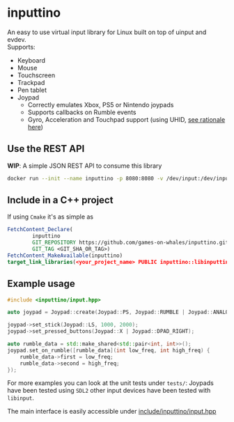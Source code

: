 # inputtino

An easy to use virtual input library for Linux built on top of uinput and evdev.  
Supports:

- Keyboard
- Mouse
- Touchscreen
- Trackpad
- Pen tablet
- Joypad
    - Correctly emulates Xbox, PS5 or Nintendo joypads
    - Supports callbacks on Rumble events
    - Gyro, Acceleration and Touchpad support (using UHID, [see rationale here](src/uhid/README.adoc))

## Use the REST API

**WIP**: A simple JSON REST API to consume this library

```bash
docker run --init --name inputtino -p 8080:8080 -v /dev/input:/dev/input:rw --device /dev/uinput ghcr.io/games-on-whales/inputtino:stable
```

## Include in a C++ project

If using `Cmake` it's as simple as

```cmake
FetchContent_Declare(
        inputtino
        GIT_REPOSITORY https://github.com/games-on-whales/inputtino.git
        GIT_TAG <GIT_SHA_OR_TAG>)
FetchContent_MakeAvailable(inputtino)
target_link_libraries(<your_project_name> PUBLIC inputtino::libinputtino)
```

## Example usage

```c++
#include <inputtino/input.hpp>

auto joypad = Joypad::create(Joypad::PS, Joypad::RUMBLE | Joypad::ANALOG_TRIGGERS);

joypad->set_stick(Joypad::LS, 1000, 2000);
joypad->set_pressed_buttons(Joypad::X | Joypad::DPAD_RIGHT);

auto rumble_data = std::make_shared<std::pair<int, int>>();
joypad.set_on_rumble([rumble_data](int low_freq, int high_freq) {
    rumble_data->first = low_freq;
    rumble_data->second = high_freq;
});
```

For more examples you can look at the unit tests under `tests/`: Joypads have been tested using `SDL2` other input
devices have been tested with `libinput`.

The main interface is easily accessible
under [include/inputtino/input.hpp](include/inputtino/input.hpp)